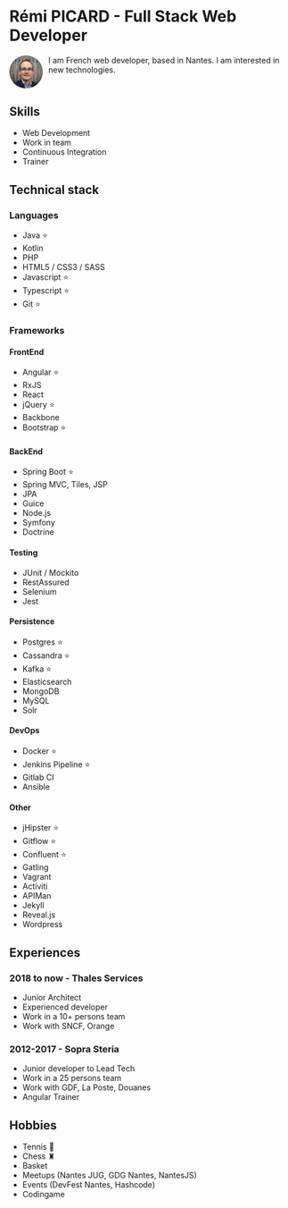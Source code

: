 # Rémi PICARD - Full Stack Web Developer

<img src="assets/remi_picard.jpg" alt="Rémi PICARD" title="Rémi PICARD" style="border-radius: 50%;float:left;width: 60px;margin-right: 10px;"/>
I am French web developer, based in Nantes. I am interested in new technologies.

<div style="clear:both;"></div>

## Skills

- Web Development
- Work in team
- Continuous Integration
- Trainer

## Technical stack

### Languages

- Java ⭐
- Kotlin
- PHP
- HTML5 / CSS3 / SASS
- Javascript ⭐
- Typescript ⭐
- Git ⭐

### Frameworks

#### FrontEnd

- Angular ⭐
- RxJS
- React
- jQuery ⭐
- Backbone
- Bootstrap ⭐

#### BackEnd

- Spring Boot ⭐
- Spring MVC, Tiles, JSP
- JPA
- Guice
- Node.js
- Symfony
- Doctrine

#### Testing

- JUnit / Mockito
- RestAssured
- Selenium
- Jest

#### Persistence

- Postgres ⭐
- Cassandra ⭐
- Kafka ⭐
- Elasticsearch
- MongoDB
- MySQL
- Solr

#### DevOps

- Docker ⭐
- Jenkins Pipeline ⭐
- Gitlab CI
- Ansible

#### Other

- jHipster ⭐
- Gitflow ⭐
- Confluent ⭐
- Gatling
- Vagrant
- Activiti
- APIMan
- Jekyll
- Reveal.js
- Wordpress

## Experiences

### 2018 to now - Thales Services

- Junior Architect
- Experienced developer
- Work in a 10+ persons team
- Work with SNCF, Orange

### 2012-2017 - Sopra Steria

- Junior developer to Lead Tech
- Work in a 25 persons team
- Work with GDF, La Poste, Douanes
- Angular Trainer

## Hobbies

- Tennis 🎾
- Chess ♜
- Basket
- Meetups (Nantes JUG, GDG Nantes, NantesJS)
- Events (DevFest Nantes, Hashcode)
- Codingame
